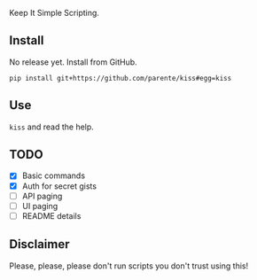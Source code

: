 Keep It Simple Scripting.

## Install

No release yet. Install from GitHub.

`pip install git+https://github.com/parente/kiss#egg=kiss`

## Use

`kiss` and read the help.

## TODO

* [X] Basic commands
* [X] Auth for secret gists
* [ ] API paging
* [ ] UI paging
* [ ] README details

## Disclaimer

Please, please, please don't run scripts you don't trust using this!
